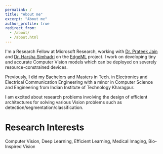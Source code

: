 ```yaml
---
permalink: /
title: "About me"
excerpt: "About me"
author_profile: true
redirect_from: 
  - /about/
  - /about.html
---
```

I'm a Research Fellow at Microsoft Research, working with [Dr. Prateek Jain](https://www.prateekjain.org/) and [Dr. Harsha Simhadri](http://harsha-simhadri.org/) on the [EdgeML](https://github.com/microsoft/EdgeML/) project. I work on developing tiny and accurate Computer Vision models which can be deployed on severely resource-constrained devices.

Previously, I did my Bachelors and Masters in Tech. in Electronics and Electrical Communication Engineering with a minor in Computer Science and Engineering from Indian Institute of Technology Kharagpur.

I am excited about research problems involving the design of efficient architectures for solving various Vision problems such as detection/segmentation/classification.

Research Interests
==================
Computer Vision, Deep Learning, Efficient Learning, Medical Imaging, Bio-Inspired Vision